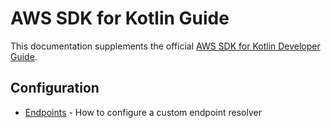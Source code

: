 # AWS SDK for Kotlin Guide

This documentation supplements the official [AWS SDK for Kotlin Developer Guide](https://docs.aws.amazon.com/sdk-for-kotlin/latest/developer-guide/home.html).


## Configuration

* [Endpoints](./configuring/endpoints.md) - How to configure a custom endpoint resolver